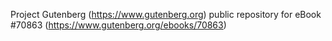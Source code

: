 Project Gutenberg (https://www.gutenberg.org) public repository for
eBook #70863 (https://www.gutenberg.org/ebooks/70863)
